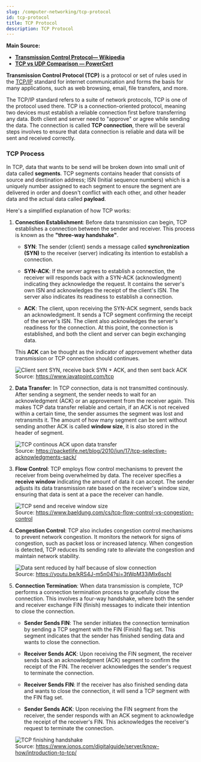 ```yaml
---
slug: /computer-networking/tcp-protocol
id: tcp-protocol
title: TCP Protocol
description: TCP Protocol
---
```


**Main Source:**

- **[Transmission Control Protocol— Wikipedia](https://en.wikipedia.org/wiki/Transmission_Control_Protocol)**
- **[TCP vs UDP Comparison — PowerCert](https://youtu.be/uwoD5YsGACg?si=Hy4bdZ6vr2khFBd2)**

**Transmission Control Protocol (TCP)** is a protocol or set of rules used in the [TCP/IP](/computer-networking/tcp-ip-model) standard for internet communication and forms the basis for many applications, such as web browsing, email, file transfers, and more.

The TCP/IP standard refers to a suite of network protocols, TCP is one of the protocol used there. TCP is a connection-oriented protocol, meaning two devices must establish a reliable connection first before transferring any data. Both client and server need to "approve" or agree while sending the data. The connection is called **TCP connection**, there will be several steps involves to ensure that data connection is reliable and data will be sent and received correctly.

### TCP Process

In TCP, data that wants to be send will be broken down into small unit of data called **segments**. TCP segments contains header that consists of source and destination address; ISN (Initial sequence numbers) which is a uniquely number assigned to each segment to ensure the segment are delivered in order and doesn't conflict with each other, and other header data and the actual data called **payload**.

Here's a simplified explanation of how TCP works:

1. **Connection Establishment**: Before data transmission can begin, TCP establishes a connection between the sender and receiver. This process is known as the **"three-way handshake"**.

   - **SYN**: The sender (client) sends a message called **synchronization (SYN)** to the receiver (server) indicating its intention to establish a connection.

   - **SYN-ACK**: If the server agrees to establish a connection, the receiver will responds back with a SYN-ACK (acknowledgment) indicating they acknowledge the request. It contains the server's own ISN and acknowledges the receipt of the client's ISN. The server also indicates its readiness to establish a connection.

   - **ACK**: The client, upon receiving the SYN-ACK segment, sends back an acknowledgment. It sends a TCP segment confirming the receipt of the server's ISN. The client also acknowledges the server's readiness for the connection. At this point, the connection is established, and both the client and server can begin exchanging data.

   This **ACK** can be thought as the indicator of approvement whether data transmission or TCP connection should continues.

   ![Client sent SYN, receive back SYN + ACK, and then sent back ACK](./tcp-connection-establishment.png)  
    Source: https://www.javatpoint.com/tcp

2. **Data Transfer**: In TCP connection, data is not transmitted continously. After sending a segment, the sender needs to wait for an acknowledgment (ACK) or an approvement from the receiver again. This makes TCP data transfer reliable and certain, if an ACK is not received within a certain time, the sender assumes the segment was lost and retransmits it. The amount of how many segment can be sent without sending another ACK is called **window size**, it is also stored in the header of segment.

   ![TCP continous ACK upon data transfer](./tcp-ack.png)  
   Source: https://packetlife.net/blog/2010/jun/17/tcp-selective-acknowledgments-sack/

3. **Flow Control**: TCP employs flow control mechanisms to prevent the receiver from being overwhelmed by data. The receiver specifies a **receive window** indicating the amount of data it can accept. The sender adjusts its data transmission rate based on the receiver's window size, ensuring that data is sent at a pace the receiver can handle.

   ![TCP send and receive window size](./tcp-flow-control.png)  
   Source: https://www.baeldung.com/cs/tcp-flow-control-vs-congestion-control

4. **Congestion Control**: TCP also includes congestion control mechanisms to prevent network congestion. It monitors the network for signs of congestion, such as packet loss or increased latency. When congestion is detected, TCP reduces its sending rate to alleviate the congestion and maintain network stability.

   ![Data sent reduced by half because of slow connection](./tcp-congestion-control.png)  
   Source: https://youtu.be/kRS4J-m5n04?si=3tWpM33jMlx6schI

5. **Connection Termination**: When data transmission is complete, TCP performs a connection termination process to gracefully close the connection. This involves a four-way handshake, where both the sender and receiver exchange FIN (finish) messages to indicate their intention to close the connection.

   - **Sender Sends FIN**: The sender initiates the connection termination by sending a TCP segment with the FIN (Finish) flag set. This segment indicates that the sender has finished sending data and wants to close the connection.

   - **Receiver Sends ACK**: Upon receiving the FIN segment, the receiver sends back an acknowledgment (ACK) segment to confirm the receipt of the FIN. The receiver acknowledges the sender's request to terminate the connection.

   - **Receiver Sends FIN**: If the receiver has also finished sending data and wants to close the connection, it will send a TCP segment with the FIN flag set.

   - **Sender Sends ACK**: Upon receiving the FIN segment from the receiver, the sender responds with an ACK segment to acknowledge the receipt of the receiver's FIN. This acknowledges the receiver's request to terminate the connection.

    ![TCP finishing handshake](./tcp-finished.png)  
    Source: https://www.ionos.com/digitalguide/server/know-how/introduction-to-tcp/
